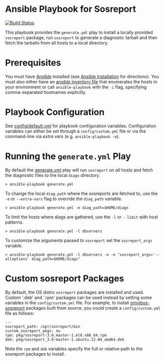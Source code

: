 Ansible Playbook for Sosreport
==============================

[![Build Status](https://travis-ci.org/stratustech/ansible-sosreport.png)](https://travis-ci.org/stratustech/ansible-sosreport)

This playbook provides the `generate.yml` play to install a locally provided
`sosreport` package, run `sosreport` to generate a diagnostic tarball and then
fetch the tarballs from all hosts to a local directory.

# Prerequisites

You must have [Ansible](http://www.ansibleworks.com) installed (see
[Ansible Installation](http://www.ansibleworks.com/docs/intro_installation.html)
for directions).  You must also either have an
[ansible inventory file](http://www.ansibleworks.com/docs/intro_inventory.html)
that enumerates the hosts in your environment or call `ansible-playbook` with the
`-i` flag, specifying comma-separated hostnames explicitly.

# Playbook Configuration

See [config/default.yml](config/default.yml) for playbook configuration variables.
Configuration variables can either be set through a `config/custom.yml` file or
via the command-line via *extra vars* (e.g. `ansible-playbook -e`).

# Running the `generate.yml` Play

By default the [generate.yml](generate.yml) play will run `sosreport` on *all* hosts
and fetch the diagnostic files to the local `diags` directory.

```
> ansible-playbook generate.yml
```

To change the local `diag_path` where the sosreports are fetched to, use the `-e` or `--extra-vars`
flag to override the `diag_path` variable.

```
> ansible-playbook generate.yml -e diag_path=$HOME/diags
```

To limit the hosts where diags are gathered, use the `-l` or `--limit` with host patterns.

```
> ansible-playbook generate.yml -l dbservers
```

To customize the arguments passed to `sosreport` set the `sosreport_args` variable.

```
> ansible-playbook generate.yml -l dbservers -e -e "sosreport_args='--alloptions' diag_path=$HOME/diags"
```

# Custom sosreport Packages

By default, the OS distro `sosreport` packages are installed and used. Custom '.deb'
and '.rpm' packages can be used instead by setting some variables in the `config/custom.yml`
file.  For example, to install [omnibus-sosreport](http://github.com/jdutton/omnibus-sosreport)
packages built from source, you could create a `config/custom.yml` file as follows:

```
---
sosreport_path: /opt/sosreport/bin
custom_sosreport_pkgs: no
rpm: pkg/sosreport-3.0_master-1.el6.x86_64.rpm
deb: pkg/sosreport_3.0-master-1.ubuntu.12.04_amd64.deb
```

Note the `rpm` and `deb` variables specify the full or relative path to the sosreport packages
to install.

